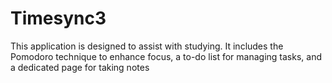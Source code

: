 # Timesync3
 This application is designed to assist with studying. It includes the Pomodoro technique to enhance focus, a to-do list for managing tasks, and a dedicated page for taking notes
